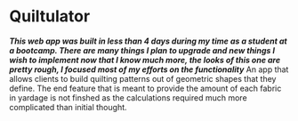 # Quiltulator
***This web app was built in less than 4 days during my time as a student at a bootcamp. There are many things I plan to upgrade and new things I wish to implement now that I know much more, the looks of this one are pretty rough, I focused most of my efforts on the functionality*** 
An app that allows clients to build quilting patterns out of geometric shapes that they define. 
The end feature that is meant to provide the amount of each fabric in yardage is not finshed as the calculations required much more complicated than initial thought. 
